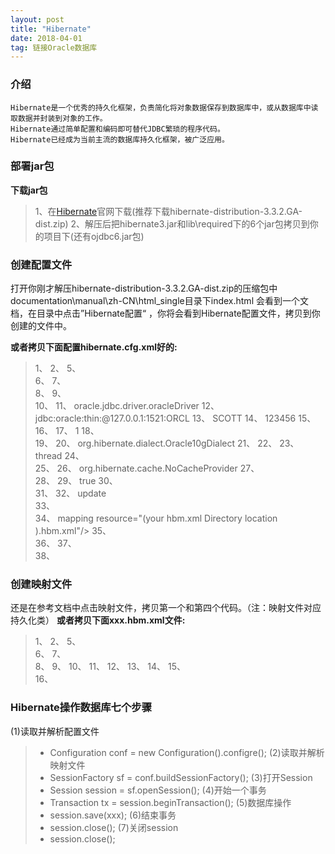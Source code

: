```yaml
---
layout: post
title: "Hibernate"
date: 2018-04-01
tag: 链接Oracle数据库
---
```

### 介绍
	
	Hibernate是一个优秀的持久化框架，负责简化将对象数据保存到数据库中，或从数据库中读取数据并封装到对象的工作。
	Hibernate通过简单配置和编码即可替代JDBC繁琐的程序代码。
	Hibernate已经成为当前主流的数据库持久化框架，被广泛应用。

### 部署jar包
	
**下载jar包**

> 1、在[Hibernate](http://www.hibernate.org)官网下载(推荐下载hibernate-distribution-3.3.2.GA-dist.zip)
> 2、解压后把hibernate3.jar和lib\required下的6个jar包拷贝到你的项目下(还有ojdbc6.jar包)

### 创建配置文件

打开你刚才解压hibernate-distribution-3.3.2.GA-dist.zip的压缩包中documentation\manual\zh-CN\html_single目录下index.html
会看到一个文档，在目录中点击”Hibernate配置“ ，你将会看到Hibernate配置文件，拷贝到你创建的文件中。

**或者拷贝下面配置hibernate.cfg.xml好的:**
	
> 1、		<?xml version='1.0' encoding='utf-8'?>
> 2、			<!DOCTYPE hibernate-configuration PUBLIC 
> 3、				"-//Hibernate/Hibernate Configuration DTD 3.0//EN"
> 4、					"http://hibernate.sourceforge.net/hibernate-configuration-3.0.dtd">
> 5、		
> 6、		<hibernate-configuration>
> 7、		
> 8、			<session-factory>
> 9、		
> 10、			<!-- Database connection settings -->
> 11、			<property name="connection.driver_class">oracle.jdbc.driver.oracleDriver</property>
> 12、			<property name="connection.url">jdbc:oracle:thin:@127.0.0.1:1521:ORCL</property>
> 13、			<property name="connection.username">SCOTT</property>
> 14、			<property name="connection.password">123456</property>
> 15、		
> 16、			<!-- JDBC connection pool (use the built-in) -->
> 17、			<property name="connection.pool_size">1</property>
> 18、		
> 19、			<!-- SQL dialect -->
> 20、			<property name="dialect">org.hibernate.dialect.Oracle10gDialect</property>
> 21、
> 22、			<!-- Enable Hibernate's automatic session context management -->
> 23、			<property name="current_session_context_class">thread</property>
> 24、		
> 25、			<!-- Disable the second-level cache  -->
> 26、			<property name="cache.provider_class">org.hibernate.cache.NoCacheProvider</property>
> 27、		
> 28、			<!-- Echo all executed SQL to stdout -->
> 29、			<property name="show_sql">true</property>
> 30、		
> 31、			<!-- Drop and re-create the database schema on startup -->
> 32、			<property name="hbm2ddl.auto">update</property><br>
> 33、		
> 34、			mapping resource="(your hbm.xml Directory location ).hbm.xml"/>
> 35、		
> 36、			</session-factory>
> 37、		
> 38、		</hibernate-configuration>

### 创建映射文件

还是在参考文档中点击映射文件，拷贝第一个和第四个代码。（注：映射文件对应持久化类）
**或者拷贝下面xxx.hbm.xml文件:**
	
> 1、		<?xml version="1.0"?>
> 2、		<!DOCTYPE hibernate-mapping PUBLIC
> 3、 		       "-//Hibernate/Hibernate Mapping DTD 3.0//EN"
> 4、   		     "http://hibernate.sourceforge.net/hibernate-mapping-3.0.dtd">
> 5、			
> 6、		<hibernate-mapping package="org.hibernate.tutorial.domain">
> 7、			
> 8、			<class name="Event" table="EVENTS">
> 9、				<id name="id" column="EVENT_ID">
> 10、					<generator class="native"/>
> 11、				</id>
> 12、				<property name="date" type="timestamp" column="EVENT_DATE"/>
> 13、				<property name="title"/>
> 14、			</class>
> 15、			
> 16、		</hibernate-mapping>

### Hibernate操作数据库七个步骤
	
(1)读取并解析配置文件
>* Configuration conf = new Configuration().configre();
(2)读取并解析映射文件
>* SessionFactory sf = conf.buildSessionFactory();
(3)打开Session
>* Session session = sf.openSession();
(4)开始一个事务
>* Transaction tx = session.beginTransaction();
(5)数据库操作
>* session.save(xxx);
(6)结束事务
>* session.close();
(7)关闭session
>* session.close();


	

	
	
	
	